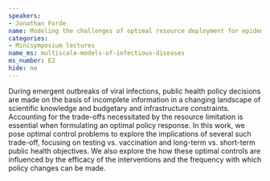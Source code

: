 ```yaml
---
speakers:
- Jonathan Forde
name: Modeling the challenges of optimal resource deployment for epidemic prevention
categories:
- Minisymposium lectures
name_ms: multiscale-models-of-infectious-diseases
ms_number: E2
hide: no
---
```

During emergent outbreaks of viral infections, public health policy decisions are made on the basis of incomplete information in a changing landscape of scientific knowledge and budgetary and infrastructure constraints. Accounting for the trade-offs necessitated by the resource limitation is essential when formulating an optimal policy response. In this work, we pose optimal control problems to explore the implications of several such trade-off, focusing on testing vs. vaccination and long-term vs. short-term public health objectives. We also explore the how these optimal controls are influenced by the efficacy of the interventions and the frequency with which policy changes can be made.

